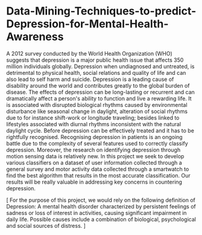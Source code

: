 # Data-Mining-Techniques-to-predict-Depression-for-Mental-Health-Awareness

A 2012 survey conducted by the World Health Organization (WHO)
suggests that depression is a major public health issue that affects 350
million individuals globally. Depression when undiagnosed and untreated, is
detrimental to physical health, social relations and quality of life and can
also lead to self harm and suicide. Depression is a leading cause of
disability around the world and contributes greatly to the global burden of
disease. The effects of depression can be long-lasting or recurrent and can
dramatically affect a person's ability to function and live a rewarding life. It
is associated with disrupted biological rhythms caused by environmental
disturbance like seasonal change in daylight, alteration of social rhythms
due to for instance shift-work or longitude traveling; besides linked to
lifestyles associated with diurnal rhythms inconsistent with the natural
daylight cycle. Before depression can be effectively treated and it has to be
rightfully recognised. Recognising depression in patients is an ongoing
battle due to the complexity of several features used to correctly classify
depression. Moreover, the research on identifying depression through
motion sensing data is relatively new. In this project we seek to develop
various classifiers on a dataset of user information collected through a
general survey and motor activity data collected through a smartwatch to
find the best algorithm that results in the most accurate classification. Our
results will be really valuable in addressing key concerns in countering
depression.

[ For the purpose of this project, we would rely on the following definition of
Depression: A mental health disorder characterized by persistent feelings
of sadness or loss of interest in activities, causing significant impairment in
daily life. Possible causes include a combination of biological,
psychological and social sources of distress. ]
